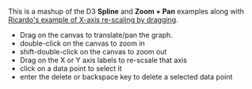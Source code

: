 This is a mashup of the D3 **Spline** and **Zoom + Pan** examples along with [Ricardo's example of X-axis re-scaling by dragging](http://bl.ocks.org/1179647). 

* Drag on the canvas to translate/pan the graph.
* double-click on the canvas to zoom in
* shift-double-click on the canvas to zoom out
* Drag on the X or Y axis labels to re-scsale that axis
* click on a data point to select it
* enter the delete or backspace key to delete a selected data point
